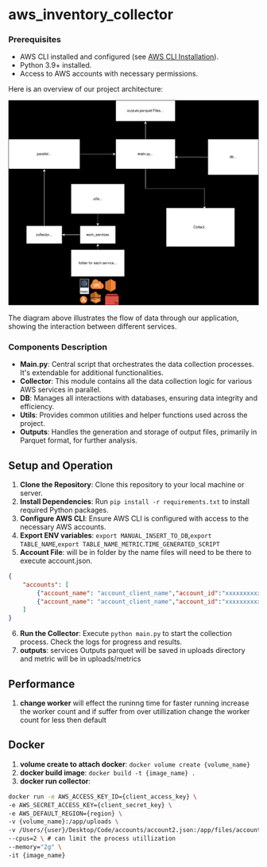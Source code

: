 # aws_inventory_collector

### Prerequisites
- AWS CLI installed and configured (see [AWS CLI Installation](https://aws.amazon.com/cli/)).
- Python 3.9+ installed.
- Access to AWS accounts with necessary permissions.

Here is an overview of our project architecture:

![Project Architecture Diagram](Readme/collector.svg?raw=true)

The diagram above illustrates the flow of data through our application, showing the interaction between different services.



### Components Description

- **Main.py**: Central script that orchestrates the data collection processes. It's extendable for additional functionalities.
- **Collector**: This module contains all the data collection logic for various AWS services in parallel.
- **DB**: Manages all interactions with databases, ensuring data integrity and efficiency.
- **Utils**: Provides common utilities and helper functions used across the project.
- **Outputs**: Handles the generation and storage of output files, primarily in Parquet format, for further analysis.

## Setup and Operation
1. **Clone the Repository**: Clone this repository to your local machine or server.
2. **Install Dependencies**: Run `pip install -r requirements.txt` to install required Python packages.
3. **Configure AWS CLI**: Ensure AWS CLI is configured with access to the necessary AWS accounts.
4. **Export ENV variables**: `export MANUAL_INSERT_TO_DB`,`export TABLE_NAME`,`export TABLE_NAME_METRIC`.`TIME_GENERATED_SCRIPT`
5. **Account File**: will be in folder by the name files will need to be there to execute account.json. <br/> 
```json
{
    "accounts": [
        {"account_name": "account_client_name","account_id":"xxxxxxxxxx","account_role":"account_role"},
        {"account_name": "account_client_name","account_id":"xxxxxxxxxx","account_role":"account_role"}
    ]
}
```
6. **Run the Collector**: Execute `python main.py` to start the collection process. Check the logs for progress and results.
7. **outputs**: services Outputs parquet will be saved in uploads directory and metric will be in uploads/metrics


## Performance
1. **change worker** will effect the runinng time for faster running increase the worker count and if suffer from over utillization change the worker count for less then default





## Docker
1. **volume create to attach docker**: `docker volume create {volume_name}`
2. **docker build image**: `docker build -t {image_name} .`
3. **docker run collector**:
```bash
docker run -e AWS_ACCESS_KEY_ID={client_access_key} \
-e AWS_SECRET_ACCESS_KEY={client_secret_key} \
-e AWS_DEFAULT_REGION={region} \
-v {volume_name}:/app/uploads \
-v /Users/{user}/Desktop/Code/accounts/account2.json:/app/files/account.json \ # for using the accounts.json for give the process to run over the specific client with this json \
--cpus=2 \ # can limit the process utillization
--memory="2g" \
-it {image_name}



